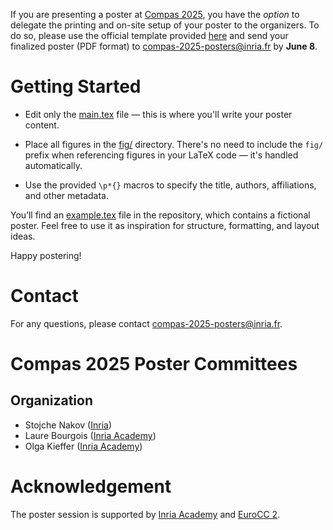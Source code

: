 If you are presenting a poster at [Compas 2025](https://2025.compas-conference.fr/), you have the *option* to delegate the printing and on-site setup of your poster to the organizers. To do so, please use the official template provided [here](https://gitlab.inria.fr/compas2025/poster) and send your finalized poster (PDF format) to [compas-2025-posters@inria.fr](mailto:compas-2025-posters@inria.fr) by **June 8**.

# Getting Started

* Edit only the [main.tex](./main.tex) file — this is where you'll write your poster
   content.

* Place all figures in the [fig/](./fig) directory.  There's no need to include
   the `fig/` prefix when referencing figures in your LaTeX code — it's
   handled automatically.

* Use the provided `\p*{}` macros to specify the title, authors,
   affiliations, and other metadata.

You’ll find an [example.tex](./example.tex) file in the repository, which contains a
fictional poster. Feel free to use it as inspiration for structure,
formatting, and layout ideas.

Happy postering!

# Contact

For any questions, please contact [compas-2025-posters@inria.fr](mailto:compas-2025-posters@inria.fr).

# Compas 2025 Poster Committees

## Organization

- Stojche Nakov ([Inria](https://www.inria.fr/))
- Laure Bourgois ([Inria Academy](https://www.inria-academy.fr/))
- Olga  Kieffer ([Inria Academy](https://www.inria-academy.fr/))

<!-- ## Jury -->

# Acknowledgement

The poster session is supported by [Inria Academy](https://www.inria-academy.fr/) and  [EuroCC 2](https://eurohpc-ju.europa.eu/research-innovation/our-projects/eurocc-2_en).

<!-- Local Variables: -->
<!-- jinx-languages: "en" -->
<!-- End: -->
